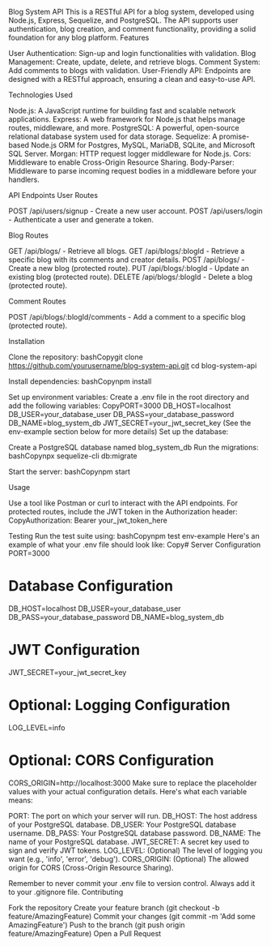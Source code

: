 Blog System API
This is a RESTful API for a blog system, developed using Node.js, Express, Sequelize, and PostgreSQL. The API supports user authentication, blog creation, and comment functionality, providing a solid foundation for any blog platform.
Features

User Authentication: Sign-up and login functionalities with validation.
Blog Management: Create, update, delete, and retrieve blogs.
Comment System: Add comments to blogs with validation.
User-Friendly API: Endpoints are designed with a RESTful approach, ensuring a clean and easy-to-use API.

Technologies Used

Node.js: A JavaScript runtime for building fast and scalable network applications.
Express: A web framework for Node.js that helps manage routes, middleware, and more.
PostgreSQL: A powerful, open-source relational database system used for data storage.
Sequelize: A promise-based Node.js ORM for Postgres, MySQL, MariaDB, SQLite, and Microsoft SQL Server.
Morgan: HTTP request logger middleware for Node.js.
Cors: Middleware to enable Cross-Origin Resource Sharing.
Body-Parser: Middleware to parse incoming request bodies in a middleware before your handlers.

API Endpoints
User Routes

POST /api/users/signup - Create a new user account.
POST /api/users/login - Authenticate a user and generate a token.

Blog Routes

GET /api/blogs/ - Retrieve all blogs.
GET /api/blogs/:blogId - Retrieve a specific blog with its comments and creator details.
POST /api/blogs/ - Create a new blog (protected route).
PUT /api/blogs/:blogId - Update an existing blog (protected route).
DELETE /api/blogs/:blogId - Delete a blog (protected route).

Comment Routes

POST /api/blogs/:blogId/comments - Add a comment to a specific blog (protected route).

Installation

Clone the repository:
bashCopygit clone https://github.com/yourusername/blog-system-api.git
cd blog-system-api

Install dependencies:
bashCopynpm install

Set up environment variables:
Create a .env file in the root directory and add the following variables:
CopyPORT=3000
DB_HOST=localhost
DB_USER=your_database_user
DB_PASS=your_database_password
DB_NAME=blog_system_db
JWT_SECRET=your_jwt_secret_key
(See the env-example section below for more details)
Set up the database:

Create a PostgreSQL database named blog_system_db
Run the migrations:
bashCopynpx sequelize-cli db:migrate



Start the server:
bashCopynpm start


Usage

Use a tool like Postman or curl to interact with the API endpoints.
For protected routes, include the JWT token in the Authorization header:
CopyAuthorization: Bearer your_jwt_token_here


Testing
Run the test suite using:
bashCopynpm test
env-example
Here's an example of what your .env file should look like:
Copy# Server Configuration
PORT=3000

# Database Configuration
DB_HOST=localhost
DB_USER=your_database_user
DB_PASS=your_database_password
DB_NAME=blog_system_db

# JWT Configuration
JWT_SECRET=your_jwt_secret_key

# Optional: Logging Configuration
LOG_LEVEL=info

# Optional: CORS Configuration
CORS_ORIGIN=http://localhost:3000
Make sure to replace the placeholder values with your actual configuration details. Here's what each variable means:

PORT: The port on which your server will run.
DB_HOST: The host address of your PostgreSQL database.
DB_USER: Your PostgreSQL database username.
DB_PASS: Your PostgreSQL database password.
DB_NAME: The name of your PostgreSQL database.
JWT_SECRET: A secret key used to sign and verify JWT tokens.
LOG_LEVEL: (Optional) The level of logging you want (e.g., 'info', 'error', 'debug').
CORS_ORIGIN: (Optional) The allowed origin for CORS (Cross-Origin Resource Sharing).

Remember to never commit your .env file to version control. Always add it to your .gitignore file.
Contributing

Fork the repository
Create your feature branch (git checkout -b feature/AmazingFeature)
Commit your changes (git commit -m 'Add some AmazingFeature')
Push to the branch (git push origin feature/AmazingFeature)
Open a Pull Request
